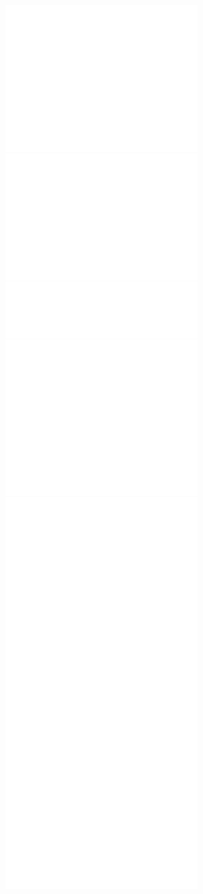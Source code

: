 ![](./github-metrics.svg)
![](./metrics.plugin.habits.facts.svg)
![](./metrics.plugin.languages.indepth.svg)
![](./metrics.plugin.achievements.compact.svg)
![](./metrics.plugin.calendar.full.svg)




<!--
**pubudu91/pubudu91** is a ✨ _special_ ✨ repository because its `README.md` (this file) appears on your GitHub profile.

Here are some ideas to get you started:

- 🔭 I’m currently working on ...
- 🌱 I’m currently learning ...
- 👯 I’m looking to collaborate on ...
- 🤔 I’m looking for help with ...
- 💬 Ask me about ...
- 📫 How to reach me: ...
- 😄 Pronouns: ...
- ⚡ Fun fact: ...
-->
